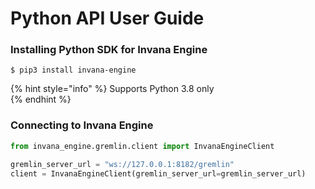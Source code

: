 # Python API User Guide

### Installing Python SDK for Invana Engine

```
$ pip3 install invana-engine
```

{% hint style="info" %}
Supports Python 3.8 only  
{% endhint %}

### Connecting to Invana Engine

```python
from invana_engine.gremlin.client import InvanaEngineClient

gremlin_server_url = "ws://127.0.0.1:8182/gremlin"
client = InvanaEngineClient(gremlin_server_url=gremlin_server_url)
```



